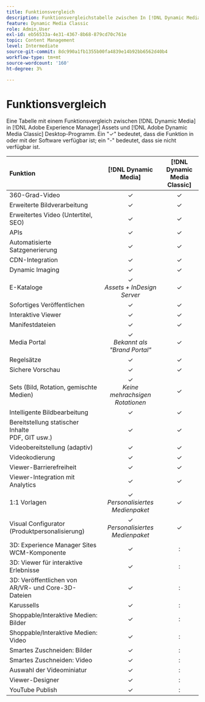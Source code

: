 ```yaml
---
title: Funktionsvergleich
description: Funktionsvergleichstabelle zwischen In [!DNL Dynamic Media]  [!DNL Adobe Experience Manager] Assets und  [!DNL Adobe Dynamic Media Classic] -Desktop-Programm.
feature: Dynamic Media Classic
role: Admin,User
exl-id: eb56533a-4e31-4367-8b68-879cd70c761e
topic: Content Management
level: Intermediate
source-git-commit: 8dc990a1fb1355b00fa4839e14b92bb6562d40b4
workflow-type: tm+mt
source-wordcount: '160'
ht-degree: 3%

---
```


# Funktionsvergleich

Eine Tabelle mit einem Funktionsvergleich zwischen [!DNL Dynamic Media] in [!DNL Adobe Experience Manager] Assets und [!DNL Adobe Dynamic Media Classic] Desktop-Programm. Ein &quot;✓&quot; bedeutet, dass die Funktion in oder mit der Software verfügbar ist; ein &quot;-&quot; bedeutet, dass sie nicht verfügbar ist.

| Funktion | [!DNL Dynamic Media] | [!DNL Dynamic Media<br>Classic] |
| :--- | :---: | :---: |
| 360-Grad-Video | ✓ | ✓ |
| Erweiterte Bildverarbeitung | ✓ | ✓ |
| Erweitertes Video (Untertitel, SEO) | ✓ | ✓ |
| APIs | ✓ | ✓ |
| Automatisierte Satzgenerierung | ✓ | ✓ |
| CDN-Integration | ✓ | ✓ |
| Dynamic Imaging | ✓ | ✓ |
| E-Kataloge | ✓<br>*Assets + InDesign Server* | ✓ |
| Sofortiges Veröffentlichen | ✓ | ✓ |
| Interaktive Viewer | ✓ | ✓ |
| Manifestdateien | ✓ | ✓ |
| Media Portal | ✓<br>*Bekannt als &quot;Brand Portal&quot;* | ✓ |
| Regelsätze | ✓ | ✓ |
| Sichere Vorschau | ✓ | ✓ |
| Sets (Bild, Rotation, gemischte Medien) | ✓<br>*Keine mehrachsigen Rotationen* | ✓ |
| Intelligente Bildbearbeitung | ✓ | ✓ |
| Bereitstellung statischer Inhalte <br>PDF, GIT usw.) | ✓ | ✓ |
| Videobereitstellung (adaptiv) | ✓ | ✓ |
| Videokodierung | ✓ | ✓ |
| Viewer-Barrierefreiheit | ✓ | ✓ |
| Viewer-Integration mit Analytics | ✓ | ✓ |
| 1:1 Vorlagen | ✓<br>*Personalisiertes Medienpaket* | ✓ |
| Visual Configurator<br>(Produktpersonalisierung) | ✓<br>*Personalisiertes Medienpaket* | ✓ |
| 3D: Experience Manager Sites<br>WCM-Komponente | ✓ | : |
| 3D: Viewer für interaktive Erlebnisse | ✓ | : |
| 3D: Veröffentlichen von AR/VR- und Core-3D-Dateien | ✓ | : |
| Karussells | ✓ | : |
| Shoppable/Interaktive Medien: Bilder | ✓ | : |
| Shoppable/Interaktive Medien: Video | ✓ | : |
| Smartes Zuschneiden: Bilder | ✓ | : |
| Smartes Zuschneiden: Video | ✓ | : |
| Auswahl der Videominiatur | ✓ | : |
| Viewer-Designer | ✓ | : |
| YouTube Publish | ✓ | : |
